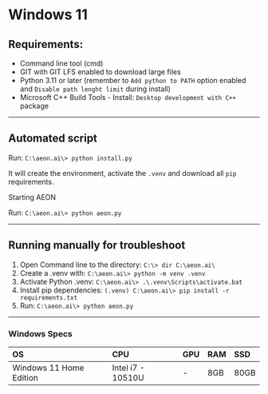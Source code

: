 # Windows 11

## Requirements:
* Command line tool (cmd)
* GIT with GIT LFS enabled to download large files
* Python 3.11 or later (remember to `Add python to PATH` option enabled and `Disable path lenght limit` during install)
* Microsoft C++ Build Tools - Install: `Desktop development with C++` package

---

## Automated script

Run: `C:\aeon.ai\> python install.py`

It will create the environment, activate the `.venv` and download all `pip` requirements.

Starting AEON

Run: `C:\aeon.ai\> python aeon.py`

---

## Running manually for troubleshoot

1. Open Command line to the directory: `C:\> dir C:\aeon.ai\`
2. Create a .venv with: `C:\aeon.ai\> python -m venv .venv`
3. Activate Python .venv: `C:\aeon.ai\> .\.venv\Scripts\activate.bat`
4. Install pip dependencies: `(.venv) C:\aeon.ai\> pip install -r requirements.txt`
5. Run: `C:\aeon.ai\> python aeon.py`

---

### Windows Specs

| OS | CPU | GPU | RAM | SSD |
|:---|:---|:---|:---|:---|
| Windows 11 Home Edition | Intel i7 - 10510U | - | 8GB | 80GB |